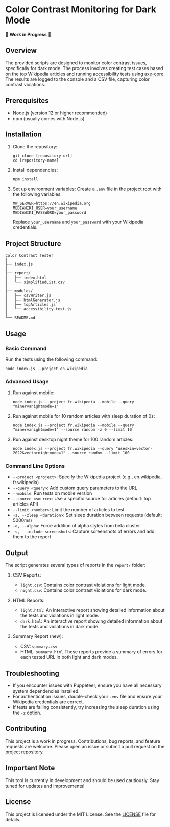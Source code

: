 # Color Contrast Monitoring for Dark Mode

🚨 **Work in Progress** 🚨

## Overview

The provided scripts are designed to monitor color contrast issues, specifically for dark mode. The process involves creating test cases based on the top Wikipedia articles and running accessibility tests using [axe-core](https://github.com/dequelabs/axe-core). The results are logged to the console and a CSV file, capturing color contrast violations.

## Prerequisites

- Node.js (version 12 or higher recommended)
- npm (usually comes with Node.js)

## Installation

1. Clone the repository:
   ```
   git clone [repository-url]
   cd [repository-name]
   ```

2. Install dependencies:
   ```
   npm install
   ```

3. Set up environment variables:
   Create a `.env` file in the project root with the following variables:
   ```
   MW_SERVER=https://en.wikipedia.org
   MEDIAWIKI_USER=your_username
   MEDIAWIKI_PASSWORD=your_password
   ```
   Replace `your_username` and `your_password` with your Wikipedia credentials.

## Project Structure

```
Color Contrast Tester
│
├── index.js
│
├── report/
│   ├── index.html
│   └── simplifiedList.csv
│
├── modules/
│   ├── csvWriter.js
│   ├── htmlGenerator.js
│   ├── topArticles.js
│   └── accessibility.test.js
│
└── README.md
```

## Usage

### Basic Command

Run the tests using the following command:

```
node index.js --project en.wikipedia
```

### Advanced Usage

1. Run against mobile:
   ```
   node index.js --project fr.wikipedia --mobile --query "minervanightmode=1"
   ```

2. Run against mobile for 10 random articles with sleep duration of 0s:
   ```
   node index.js --project fr.wikipedia --mobile --query "minervanightmode=1" --source random -z 0 --limit 10
   ```

3. Run against desktop night theme for 100 random articles:
   ```
   node index.js --project fr.wikipedia --query "useskin=vector-2022&vectornightmode=1" --source random --limit 100
   ```

### Command Line Options

- `--project <project>`: Specify the Wikipedia project (e.g., en.wikipedia, fr.wikipedia)
- `--query <query>`: Add custom query parameters to the URL
- `--mobile`: Run tests on mobile version
- `--source <source>`: Use a specific source for articles (default: top articles API)
- `--limit <number>`: Limit the number of articles to test
- `-z, --zleep <duration>`: Set sleep duration between requests (default: 5000ms)
- `-a, --alpha`: Force addition of alpha styles from beta cluster
- `-s, --include-screenshots`: Capture screenshots of errors and add them to the report

## Output

The script generates several types of reports in the `report/` folder:

1. CSV Reports:
   - `light.csv`: Contains color contrast violations for light mode.
   - `night.csv`: Contains color contrast violations for dark mode.

2. HTML Reports:
   - `light.html`: An interactive report showing detailed information about the tests and violations in light mode.
   - `dark.html`: An interactive report showing detailed information about the tests and violations in dark mode.

3. Summary Report (new):
   - CSV: `summary.csv`
   - HTML: `summary.html`
   These reports provide a summary of errors for each tested URL in both light and dark modes.

## Troubleshooting

- If you encounter issues with Puppeteer, ensure you have all necessary system dependencies installed.
- For authentication issues, double-check your `.env` file and ensure your Wikipedia credentials are correct.
- If tests are failing consistently, try increasing the sleep duration using the `-z` option.

## Contributing

This project is a work in progress. Contributions, bug reports, and feature requests are welcome. Please open an issue or submit a pull request on the project repository.

## Important Note

This tool is currently in development and should be used cautiously. Stay tuned for updates and improvements!

## License

This project is licensed under the MIT License. See the [LICENSE](LICENSE) file for details.
